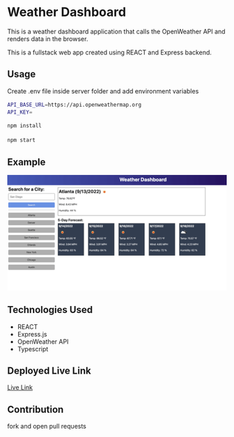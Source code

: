 # Weather Dashboard

This is a weather dashboard application that calls the OpenWeather API and renders data in the browser.

This is a fullstack web app created using REACT and Express backend.

## Usage

Create .env file inside server folder and add environment variables

```bash
API_BASE_URL=https://api.openweathermap.org
API_KEY=
```


```bash
npm install

npm start
```

## Example

![The weather app includes a search option, a list of cities, and a 5-day forecast and current weather conditions for Atlanta ](./Assets/09-servers-and-apis-homework-demo.png)

## Technologies Used

* REACT
* Express.js
* OpenWeather API
* Typescript

## Deployed Live Link

[Live Link](https://weatherdashboard-xncm.onrender.com/ "Visit deployed site")

## Contribution

fork and open pull requests
